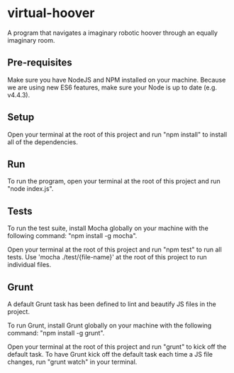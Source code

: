 # virtual-hoover
A program that navigates a imaginary robotic hoover through an equally imaginary room.

## Pre-requisites

Make sure you have NodeJS and NPM installed on your machine. Because we are using new ES6 features, make sure your Node is up to date (e.g. v4.4.3).

## Setup

Open your terminal at the root of this project and run "npm install" to install all of the dependencies.

## Run

To run the program, open your terminal at the root of this project and run "node index.js".


## Tests

To run the test suite, install Mocha globally on your machine with the following command: "npm install -g mocha".

Open your terminal at the root of this project and run "npm test" to run all tests. Use 'mocha ./test/{file-name}' at the root of this project to run individual files.

## Grunt

A default Grunt task has been defined to lint and beautify JS files in the project.

To run Grunt, install Grunt globally on your machine with the following command: "npm install -g grunt".

Open your terminal at the root of this project and run "grunt" to kick off the default task. To have Grunt kick off the default task each time a JS file changes, run "grunt watch" in your terminal.
